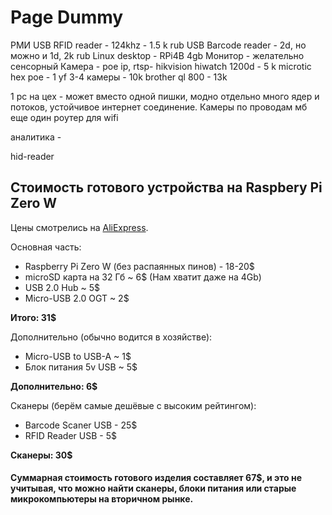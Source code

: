 # Page Dummy
РМИ
USB RFID reader - 124khz - 1.5 k rub
USB Barcode reader - 2d, но можно и 1d, 2k rub
Linux desktop - RPi4B 4gb
Монитор - желательно сенсорный
Камера - poe ip, rtsp- hikvision hiwatch 1200d - 5 k 
microtic hex poe - 1 yf 3-4 камеры - 10k
brother ql 800 - 13k



1 pc на цех - может вместо одной пишки, модно отдельно
много ядер и потоков, устойчивое интернет соединение. Камеры по проводам
 мб еще один роутер для wifi


аналитика - 

hid-reader
## Стоимость готового устройства на Raspbery Pi Zero W

Цены смотрелись на [AliExpress](https://aliexpress.ru/).



Основная часть:

- Raspberry Pi Zero W (без распаянных пинов) - 18-20$
- microSD карта на 32 Гб ~ 6$ (Нам хватит даже на 4Gb)
- USB 2.0 Hub ~ 5$
- Micro-USB 2.0 OGT ~ 2$

**Итого: 31$**



Дополнительно (обычно водится в хозяйстве):

- Micro-USB to USB-A ~ 1$
- Блок питания 5v USB  ~ 5$

**Дополнительно: 6$**



Сканеры (берём самые дешёвые с высоким рейтингом):

- Barcode Scaner USB - 25$
- RFID Reader USB - 5$

**Сканеры: 30$**



#### Суммарная стоимость готового изделия составляет 67$, и это не учитывая, что можно найти сканеры, блоки питания или старые микрокомпьютеры на вторичном рынке.
